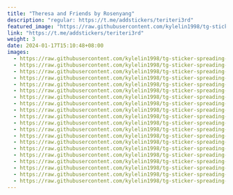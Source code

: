 ```yaml
---
title: "Theresa and Friends by Rosenyang"
description: "regular: https://t.me/addstickers/teriteri3rd"
featured_image: "https://raw.githubusercontent.com/kylelin1998/tg-sticker-spreading-worldwide-images/main/img/bee95635-c1dc-4461-813a-e83ad23b91c9.jpg"
link: "https://t.me/addstickers/teriteri3rd"
weight: 3
date: 2024-01-17T15:10:48+08:00
images:
  - https://raw.githubusercontent.com/kylelin1998/tg-sticker-spreading-worldwide-images/main/img/bee95635-c1dc-4461-813a-e83ad23b91c9.jpg
  - https://raw.githubusercontent.com/kylelin1998/tg-sticker-spreading-worldwide-images/main/img/746556bf-5b7e-4396-8ec0-809e9fb766de.jpg
  - https://raw.githubusercontent.com/kylelin1998/tg-sticker-spreading-worldwide-images/main/img/3b184316-5f91-4179-970e-6625c587bfb7.jpg
  - https://raw.githubusercontent.com/kylelin1998/tg-sticker-spreading-worldwide-images/main/img/4a8e9d74-333c-4b63-913a-8d41f4a82e24.jpg
  - https://raw.githubusercontent.com/kylelin1998/tg-sticker-spreading-worldwide-images/main/img/0f91ef50-643d-4861-8d37-74cd991e7bb9.jpg
  - https://raw.githubusercontent.com/kylelin1998/tg-sticker-spreading-worldwide-images/main/img/a4e1a508-b77d-4591-af57-f8126d1cdbea.jpg
  - https://raw.githubusercontent.com/kylelin1998/tg-sticker-spreading-worldwide-images/main/img/cb8ff38e-bbca-40bd-9ac8-f25ec43a4bcb.jpg
  - https://raw.githubusercontent.com/kylelin1998/tg-sticker-spreading-worldwide-images/main/img/cb7159ee-3f70-4993-b434-c6d85568a550.jpg
  - https://raw.githubusercontent.com/kylelin1998/tg-sticker-spreading-worldwide-images/main/img/50c9570e-ade1-4773-ba0a-aad5f691b4fc.jpg
  - https://raw.githubusercontent.com/kylelin1998/tg-sticker-spreading-worldwide-images/main/img/4bc21a97-b32b-4b76-a811-b9745f61c8c0.jpg
  - https://raw.githubusercontent.com/kylelin1998/tg-sticker-spreading-worldwide-images/main/img/b0db68d4-adb9-421d-9b81-e2d3606ee662.jpg
  - https://raw.githubusercontent.com/kylelin1998/tg-sticker-spreading-worldwide-images/main/img/0787795c-8706-40fc-9bd7-3501b1d09fb8.jpg
  - https://raw.githubusercontent.com/kylelin1998/tg-sticker-spreading-worldwide-images/main/img/fb5a7b10-0a47-4c3f-a224-68035a99506e.jpg
  - https://raw.githubusercontent.com/kylelin1998/tg-sticker-spreading-worldwide-images/main/img/34de0dee-dd4b-4b4a-976b-fbd6dd63a7f6.jpg
  - https://raw.githubusercontent.com/kylelin1998/tg-sticker-spreading-worldwide-images/main/img/a4cfb5f5-f12f-43e2-b44a-fbd09c1060cd.jpg
  - https://raw.githubusercontent.com/kylelin1998/tg-sticker-spreading-worldwide-images/main/img/7b5dcd7a-5ed3-4fe0-91c3-910e591621aa.jpg
  - https://raw.githubusercontent.com/kylelin1998/tg-sticker-spreading-worldwide-images/main/img/a47e7763-210e-41ea-bd9c-6b8b6cb0a7a4.jpg
  - https://raw.githubusercontent.com/kylelin1998/tg-sticker-spreading-worldwide-images/main/img/1c3c16ba-4274-4710-83ac-f88c7d278983.jpg
  - https://raw.githubusercontent.com/kylelin1998/tg-sticker-spreading-worldwide-images/main/img/d0e1a153-392b-47f4-8460-b06913aeafbd.jpg
  - https://raw.githubusercontent.com/kylelin1998/tg-sticker-spreading-worldwide-images/main/img/6e95c4a5-b04d-4258-a60e-53a4a174b794.jpg
---
```

